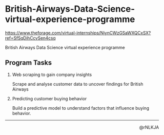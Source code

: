 # British-Airways-Data-Science-virtual-experience-programme

<https://www.theforage.com/virtual-internships/NjynCWzGSaWXQCxSX?ref=SfSqDihCcvSen4csq>

British Airways Data Science virtual experience programme

## Program Tasks

1. Web scraping to gain company insights

   Scrape and analyse customer data to uncover findings for British Airways

2. Predicting customer buying behavior

   Build a predictive model to understand factors that influence buying behavior.

---

<p align=right>@rNLKJA</p>
